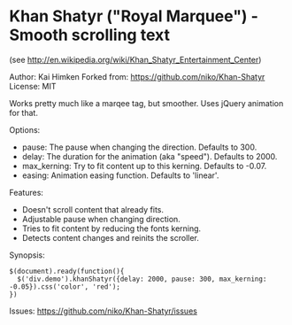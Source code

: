 Khan Shatyr ("Royal Marquee") - Smooth scrolling text
===========

(see http://en.wikipedia.org/wiki/Khan_Shatyr_Entertainment_Center)

Author: Kai Himken
Forked from: https://github.com/niko/Khan-Shatyr
License: MIT

Works pretty much like a marqee tag, but smoother. Uses jQuery animation for that.

Options:

* pause:       The pause when changing the direction. Defaults to 300.
* delay:       The duration for the animation (aka "speed"). Defaults to 2000.
* max_kerning: Try to fit content up to this kerning. Defaults to -0.07.
* easing:      Animation easing function. Defaults to 'linear'.

Features:

* Doesn't scroll content that already fits.
* Adjustable pause when changing direction.
* Tries to fit content by reducing the fonts kerning.
* Detects content changes and reinits the scroller.

Synopsis:

```
$(document).ready(function(){
  $('div.demo').khanShatyr({delay: 2000, pause: 300, max_kerning: -0.05}).css('color', 'red');
})
```

Issues: https://github.com/niko/Khan-Shatyr/issues 
